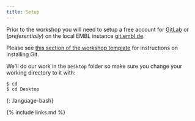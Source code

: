 ```yaml
---
title: Setup
---
```


Prior to the workshop you will need to setup a free account for [GitLab](https://gitlab.com/)
or (_preferentially_) on the local EMBL instance [git.embl.de](https://git.embl.de/).

Please see [this section of the workshop template][workshop-setup]
for instructions on installing Git.

We'll do our work in the `Desktop` folder so make sure you change your working directory to it with:

~~~
$ cd
$ cd Desktop
~~~
{: .language-bash}

[workshop-setup]: https://carpentries.github.io/workshop-template/#git

{% include links.md %}
